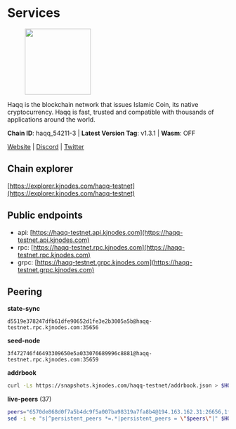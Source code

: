 # Services

<figure><img src="https://raw.githubusercontent.com/kj89/testnet_manuals/main/pingpub/logos/haqq.png" width="150" alt=""><figcaption></figcaption></figure>

Haqq is the blockchain network that issues Islamic Coin,  its native cryptocurrency. Haqq is fast, trusted and  compatible with thousands of applications around the world.

**Chain ID**: haqq_54211-3 | **Latest Version Tag**: v1.3.1 | **Wasm**: OFF

[Website](https://islamiccoin.net) | [Discord](https://discord.gg/hU9MHG5kZq) | [Twitter](https://twitter.com/Islamic_Coin)




## Chain explorer
[https://explorer.kjnodes.com/haqq-testnet](https://explorer.kjnodes.com/haqq-testnet)

## Public endpoints

* api: [https://haqq-testnet.api.kjnodes.com](https://haqq-testnet.api.kjnodes.com)
* rpc: [https://haqq-testnet.rpc.kjnodes.com](https://haqq-testnet.rpc.kjnodes.com)
* grpc: [https://haqq-testnet.grpc.kjnodes.com](https://haqq-testnet.grpc.kjnodes.com)

## Peering

**state-sync**

```text
d5519e378247dfb61dfe90652d1fe3e2b3005a5b@haqq-testnet.rpc.kjnodes.com:35656
```

**seed-node**

```text
3f472746f46493309650e5a033076689996c8881@haqq-testnet.rpc.kjnodes.com:35659
```

**addrbook**
```bash
curl -Ls https://snapshots.kjnodes.com/haqq-testnet/addrbook.json > $HOME/.haqqd/config/addrbook.json
```

**live-peers** (37)
```bash
peers="6570de868d0f7a5b4dc9f5a007ba98319a7fa8b4@194.163.162.31:26656,1fefb6b75431482502e125a290deba1e7e539d4e@135.181.148.11:26656,32a8eec046b95e8646ff0810b4596dc7083a0beb@65.108.145.131:26656,b1c07038b5b9b96d6fb35e4bb417af7ed238e733@95.217.35.186:26656,24e894d4d8a18276acf6051cccf369a1ce69842d@65.108.151.105:26656,d5519e378247dfb61dfe90652d1fe3e2b3005a5b@65.109.68.190:35656,56158e0f2acf850114e82644afceb565a73b08cc@185.144.99.95:26656,6771e65c1b30cc514faf5943320fdda480fe9124@95.216.39.183:26656,f1b1df46afd4c9d4f66051437078c0b85bc6b67b@65.108.206.118:61056,23ff658b56fbb8bc73372973a34733ff5d79b435@142.132.202.50:11604,1c5a4624a7f1a71e240ae2df82e97d5e9f46ff5c@88.99.214.188:60956,ed145a35b436878c1f1c10634bd18600f3696e17@95.217.181.142:26656,00b1befaceba6b0178d2b6076ae0968adf4bd7b5@65.108.67.152:26656,0833039f717227ccd156d156ea772746b8ac6d71@146.19.24.139:26656,48a2a7762a579d25bca95b0a3548b714238dd60b@213.239.216.252:20656,62bf004201a90ce00df6f69390378c3d90f6dd7e@45.83.173.19:26656,3df5a68b919177179c6dcb0b9c9354fd6bbba1c8@65.109.92.240:20116,064fe9fe19fe5552b2d4922d659466e583f42b22@95.216.2.219:26658,fed6ab9973f224f3b2334fd48fa835512d6311da@185.244.183.200:26656,46d146f78218ca4c00606254a1e059ef0c42e294@154.26.157.226:35656,9eb507f9365313dbe7f426050fec9648298f58ee@109.205.183.51:26656,927a323649e7dd8d4c75da6e5edaee439652b46f@65.109.92.241:20116,2d13d679b64e1a574904a140f72815644ec71131@65.21.133.125:30656,1a395e1ce2119531b831c4b9979718dd810f0244@195.46.164.179:31656,43dc2d5ab6fa30cb10959717d26f31bc45b56fdd@149.102.133.67:35656,47a269c3e30f70d8234a2afd8e9055e74129fde0@65.108.129.29:36656,0f56d6cd1eae6fd5de684bcc6ee63622e17436af@149.102.149.117:35656,077d5d9169efb4b070ce7895d680a9d2148d522c@195.201.195.40:36656,f701c2bbd3ec1202eb3af17242ddec853ab9f5d9@84.46.242.147:26656,a884387139109784cad9193652b82ef20a85d713@38.242.159.148:26656,f57fae1bdea281392b563a58978a2d8c0a37725f@95.217.233.234:26656,78e3ef8adf819b479acc13a2f92ab5c0fa350aeb@66.45.231.30:11464,54e81994c61bbb6c414f8ab0a606a7edda138a3b@95.216.154.100:26656,90b40d2b773090b82aa7788c2d1937e4fd6d2dc0@65.108.231.124:19656,59af99085c961a6a5c8dc4bc8b3abffda16ddccb@135.181.38.62:26656,d7ac44bf8f8d760c3df1a8695145021f35feb985@34.88.220.124:26656,3e982cadd9956384478798f8ab1a686632be0fd4@149.102.156.102:35656"
sed -i -e "s|^persistent_peers *=.*|persistent_peers = \"$peers\"|" $HOME/.haqqd/config/config.toml
```
